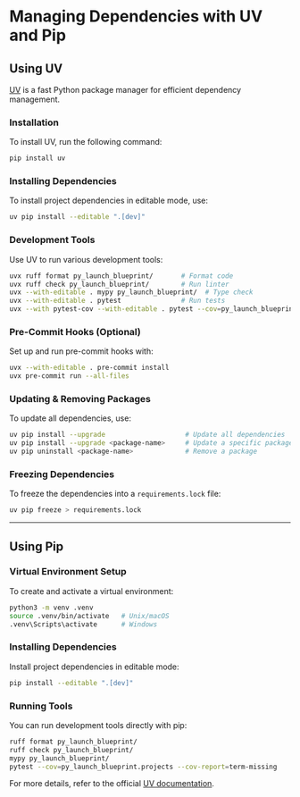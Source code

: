 # Managing Dependencies with UV and Pip

## Using UV
[UV](https://github.com/astral-sh/uv) is a fast Python package manager for efficient dependency management.

### Installation
To install UV, run the following command:

```sh
pip install uv
```

### Installing Dependencies
To install project dependencies in editable mode, use:

```sh
uv pip install --editable ".[dev]"
```

### Development Tools
Use UV to run various development tools:

```sh
uvx ruff format py_launch_blueprint/       # Format code
uvx ruff check py_launch_blueprint/        # Run linter
uvx --with-editable . mypy py_launch_blueprint/  # Type check
uvx --with-editable . pytest               # Run tests
uvx --with pytest-cov --with-editable . pytest --cov=py_launch_blueprint.projects --cov-report=term-missing  # Test coverage
```

### Pre-Commit Hooks (Optional)
Set up and run pre-commit hooks with:

```sh
uvx --with-editable . pre-commit install
uvx pre-commit run --all-files
```

### Updating & Removing Packages
To update all dependencies, use:

```sh
uv pip install --upgrade                    # Update all dependencies
uv pip install --upgrade <package-name>     # Update a specific package
uv pip uninstall <package-name>             # Remove a package
```

### Freezing Dependencies
To freeze the dependencies into a `requirements.lock` file:

```sh
uv pip freeze > requirements.lock
```

---

## Using Pip

### Virtual Environment Setup
To create and activate a virtual environment:

```sh
python3 -m venv .venv
source .venv/bin/activate   # Unix/macOS
.venv\Scripts\activate      # Windows
```

### Installing Dependencies
Install project dependencies in editable mode:

```sh
pip install --editable ".[dev]"
```

### Running Tools
You can run development tools directly with pip:

```sh
ruff format py_launch_blueprint/
ruff check py_launch_blueprint/
mypy py_launch_blueprint/
pytest --cov=py_launch_blueprint.projects --cov-report=term-missing
```


For more details, refer to the official [UV documentation](https://github.com/astral-sh/uv).
